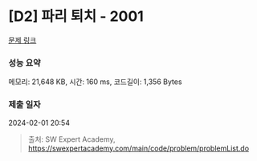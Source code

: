 # [D2] 파리 퇴치 - 2001 

[문제 링크](https://swexpertacademy.com/main/code/problem/problemDetail.do?contestProbId=AV5PzOCKAigDFAUq) 

### 성능 요약

메모리: 21,648 KB, 시간: 160 ms, 코드길이: 1,356 Bytes

### 제출 일자

2024-02-01 20:54



> 출처: SW Expert Academy, https://swexpertacademy.com/main/code/problem/problemList.do